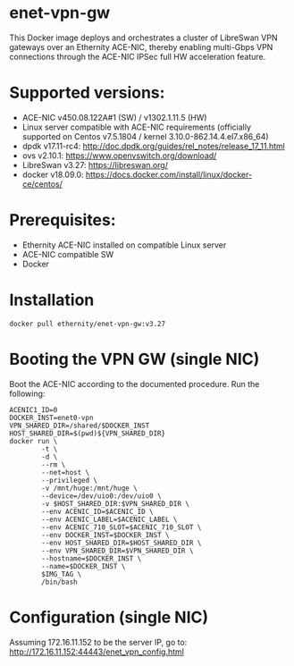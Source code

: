 # enet-vpn-gw

This Docker image deploys and orchestrates a cluster of LibreSwan VPN gateways over an Ethernity ACE-NIC, thereby enabling multi-Gbps VPN connections through the ACE-NIC IPSec full HW acceleration feature.

# Supported versions:
- ACE-NIC v450.08.122A#1 (SW) / v1302.1.11.5 (HW)
- Linux server compatible with ACE-NIC requirements (officially supported on Centos v7.5.1804 / kernel 3.10.0-862.14.4.el7.x86_64)
- dpdk v17.11-rc4: http://doc.dpdk.org/guides/rel_notes/release_17_11.html
- ovs v2.10.1: https://www.openvswitch.org/download/
- LibreSwan v3.27: https://libreswan.org/
- docker v18.09.0: https://docs.docker.com/install/linux/docker-ce/centos/

# Prerequisites:
- Ethernity ACE-NIC installed on compatible Linux server
- ACE-NIC compatible SW
- Docker

# Installation
```
docker pull ethernity/enet-vpn-gw:v3.27
```
# Booting the VPN GW (single NIC)
Boot the ACE-NIC according to the documented procedure. Run the following:
```
ACENIC1_ID=0
DOCKER_INST=enet0-vpn
VPN_SHARED_DIR=/shared/$DOCKER_INST
HOST_SHARED_DIR=$(pwd)${VPN_SHARED_DIR}
docker run \
        -t \
        -d \
        --rm \
        --net=host \
        --privileged \
        -v /mnt/huge:/mnt/huge \
        --device=/dev/uio0:/dev/uio0 \
        -v $HOST_SHARED_DIR:$VPN_SHARED_DIR \
        --env ACENIC_ID=$ACENIC_ID \
        --env ACENIC_LABEL=$ACENIC_LABEL \
        --env ACENIC_710_SLOT=$ACENIC_710_SLOT \
        --env DOCKER_INST=$DOCKER_INST \
        --env HOST_SHARED_DIR=$HOST_SHARED_DIR \
        --env VPN_SHARED_DIR=$VPN_SHARED_DIR \
        --hostname=$DOCKER_INST \
        --name=$DOCKER_INST \
        $IMG_TAG \
        /bin/bash
```
# Configuration (single NIC)
Assuming 172.16.11.152 to be the server IP, go to:
http://172.16.11.152:44443/enet_vpn_config.html
